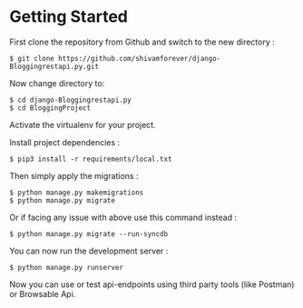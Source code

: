 # Getting Started

First clone the repository from Github and switch to the new directory :

    $ git clone https://github.com/shivamforever/django-Bloggingrestapi.py.git

Now change directory to:

    $ cd django-Bloggingrestapi.py
    $ cd BloggingProject

Activate the virtualenv for your project.
    
Install project dependencies :

    $ pip3 install -r requirements/local.txt 
    
Then simply apply the migrations :

    $ python manage.py makemigrations    
    $ python manage.py migrate
    
Or if facing any issue with above use this command instead :

    $ python manage.py migrate --run-syncdb

You can now run the development server :

    $ python manage.py runserver

Now you can use or test api-endpoints using third party tools (like Postman) or Browsable Api.
